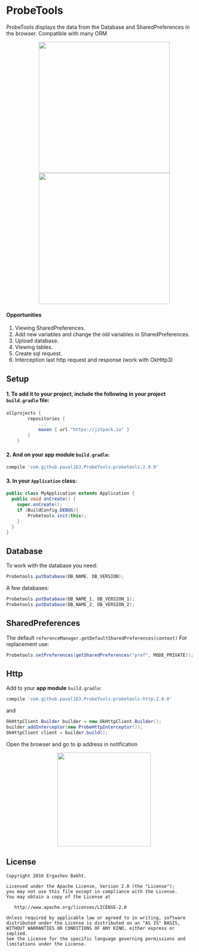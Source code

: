 # ProbeTools

ProbeTools displays the data from the Database and SharedPreferences in the browser. Compatible with many ORM

<p align="center"><img style="padding-left:20px" src ="https://github.com/pavel163/ProbeTools/blob/master/1.png" width="350"/>

<img style="padding-left:20px" src ="https://github.com/pavel163/ProbeTools/blob/master/2.png" width="350"/>
</p>

#### Opportunities
1. Viewing SharedPreferences.
2. Add new variables and change the old variables in SharedPreferences.
3. Upload database.
4. Viewing tables.
5. Create sql request.
6. Interception last http request and response (work with OkHttp3)


## Setup
#### 1. To add it to your project, include the following in your **project** `build.gradle` file:
```groovy
allprojects {
		repositories {
			...
			maven { url "https://jitpack.io" }
		}
	}
```
#### 2. And on your **app module** `build.gradle`:

```groovy
compile 'com.github.pavel163.ProbeTools:probetools:2.0.0'
```

#### 3. In your `Application` class:

```java
public class MyApplication extends Application {
  public void onCreate() {
    super.onCreate();
    if (BuildConfig.DEBUG){
        Probetools.init(this);
    }
  }
}
```
## Database
To work with the database you need:
```java
Probetools.putDatabase(DB_NAME, DB_VERSION);
```
A few databases:
```java
Probetools.putDatabase(DB_NAME_1, DB_VERSION_1);
Probetools.putDatabase(DB_NAME_2, DB_VERSION_2);
```


## SharedPreferences
The default `referenceManager.getDefaultSharedPreferences(context)`
For replacement use:
```java
Probetools.setPreferences(getSharedPreferences("pref", MODE_PRIVATE));
```
## Http 
Add to your **app module** `build.gradle`:
```groovy
compile 'com.github.pavel163.ProbeTools:probetools-http:2.0.0'
```
and

```java
OkHttpClient.Builder builder = new OkHttpClient.Builder();
builder.addInterceptor(new ProbeHttpInterceptor());
OkHttpClient client = builder.build();
```



Open the browser and go to ip address in notification
<p align="center"><img style="padding-left:20px" src ="https://github.com/pavel163/ProbeTools/blob/master/Screenshot_20161130-170820.png" width="250"/>
</p>

License
--------

    Copyright 2016 Ergashev Bakht.

    Licensed under the Apache License, Version 2.0 (the "License");
    you may not use this file except in compliance with the License.
    You may obtain a copy of the License at

       http://www.apache.org/licenses/LICENSE-2.0

    Unless required by applicable law or agreed to in writing, software
    distributed under the License is distributed on an "AS IS" BASIS,
    WITHOUT WARRANTIES OR CONDITIONS OF ANY KIND, either express or implied.
    See the License for the specific language governing permissions and
    limitations under the License.
